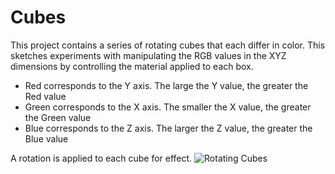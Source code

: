 # Cubes

This project contains a series of rotating cubes that each differ in color. This sketches experiments with manipulating the RGB values in the XYZ dimensions by controlling the material applied to each box.

- Red corresponds to the Y axis. The large the Y value, the greater the Red value
- Green corresponds to the X axis. The smaller the X value, the greater the Green value
- Blue corresponds to the Z axis. The larger the Z value, the greater the Blue value

A rotation is applied to each cube for effect.
![Rotating Cubes](https://github.com/Crashnorun/Coding_Sketchbook/blob/master/P5/Cubes_01/Images/Rotating_Cubes_01.gif)
